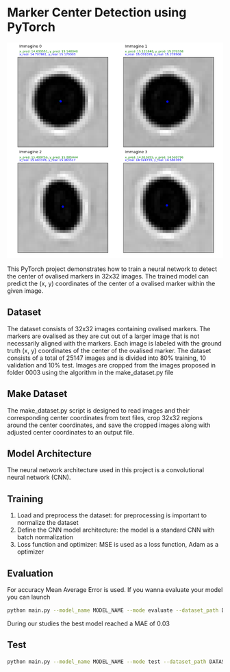 # Marker Center Detection using PyTorch
![Results](Figure_1.png)

This PyTorch project demonstrates how to train a neural network to detect the center of ovalised markers in 32x32 images. The trained model can predict the (x, y) coordinates of the center of a ovalised marker within the given image.

## Dataset

The dataset consists of 32x32 images containing ovalised markers. The markers are ovalised as they are cut out of a larger image that is not necessarily aligned with the markers.
Each image is labeled with the ground truth (x, y) coordinates of the center of the ovalised marker.
The dataset consists of a total of 25147 images and is divided into 80% training, 10 validation and 10% test. 
Images are cropped from the images proposed in folder 0003 using the algorithm in the make_dataset.py file

## Make Dataset

The make_dataset.py script is designed to read images and their corresponding center coordinates from text files, crop 32x32 regions around the center coordinates, and save the cropped images along with adjusted center coordinates to an output file.

## Model Architecture

The neural network architecture used in this project is a convolutional neural network (CNN).

## Training

1. Load and preprocess the dataset: for preprocessing is important to normalize the dataset
2. Define the CNN model architecture: the model is a standard CNN with batch normalization
3. Loss function and optimizer: MSE is used as a loss function, Adam as a optimizer

## Evaluation

For accuracy Mean Average Error is used.
If you wanna evaluate your model you can launch
```bash
python main.py --model_name MODEL_NAME --mode evaluate --dataset_path DATASET_PATH --annotations_file ANNOTATIONS_FILE
```
During our studies the best model reached a MAE of 0.03

## Test

```bash
python main.py --model_name MODEL_NAME --mode test --dataset_path DATASET_PATH --annotations_file ANNOTATIONS_FILE
```

